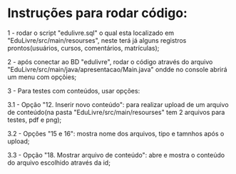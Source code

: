 # Instruções para rodar código:

1 - rodar o script "edulivre.sql" o qual esta localizado em "EduLivre/src/main/resourses", neste terá já alguns registros prontos(usuários, cursos, comentários, matrículas);

2 - após conectar ao BD "edulivre", rodar o código através do arquivo "EduLivre/src/main/java/apresentacao/Main.java" ondde no console abrirá um menu com opçõies;

3 - Para testes com conteúdos, usar opções: 

  3.1 - Opção "12. Inserir novo conteúdo": para realizar upload de um arquivo de conteúdo(na pasta "EduLivre/src/main/resourses" tem 2 arquivos para testes, pdf e png);
  
  3.2 - Opções "15 e 16": mostra nome dos arquivos, tipo e tamnhos após o upload;
  
  3.3 - Opção "18. Mostrar arquivo de conteúdo": abre e mostra o conteúdo do arquivo escolhido através da id;
